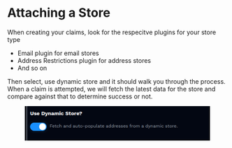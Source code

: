 # Attaching a Store

When creating your claims, look for the respecitve plugins for your store type

* Email plugin for email stores
* Address Restrictions plugin for address stores
* And so on

Then select, use dynamic store and it should walk you through the process. When a claim is attempted, we will fetch the latest data for the store and compare against that to determine success or not.

<figure><img src="../../../../.gitbook/assets/image (1) (1) (1) (1) (1).png" alt=""><figcaption></figcaption></figure>
